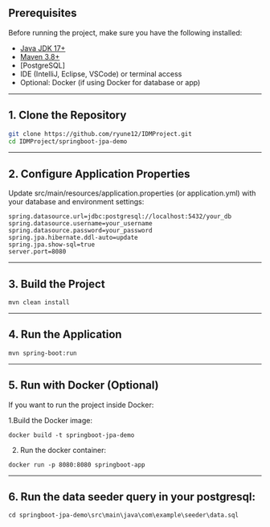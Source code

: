 
## Prerequisites

Before running the project, make sure you have the following installed:

- [Java JDK 17+](https://www.oracle.com/java/technologies/javase/jdk17-archive-downloads.html)
- [Maven 3.8+](https://maven.apache.org/download.cgi)
- [PostgreSQL]
- IDE (IntelliJ, Eclipse, VSCode) or terminal access
- Optional: Docker (if using Docker for database or app)

---

## 1. Clone the Repository

```bash
git clone https://github.com/ryune12/IDMProject.git
cd IDMProject/springboot-jpa-demo
```

---

## 2. Configure Application Properties

Update src/main/resources/application.properties (or application.yml) with your database and environment settings:
```
spring.datasource.url=jdbc:postgresql://localhost:5432/your_db
spring.datasource.username=your_username
spring.datasource.password=your_password
spring.jpa.hibernate.ddl-auto=update
spring.jpa.show-sql=true
server.port=8080
```

---
## 3. Build the Project
```
mvn clean install
```
---
## 4. Run the Application
```
mvn spring-boot:run
```
---
## 5. Run with Docker (Optional)

If you want to run the project inside Docker:

1.Build the Docker image:
```
docker build -t springboot-jpa-demo
```

2. Run the docker container:
```
docker run -p 8080:8080 springboot-app
```

---
## 6. Run the data seeder query in your postgresql:
```
cd springboot-jpa-demo\src\main\java\com\example\seeder\data.sql
```

